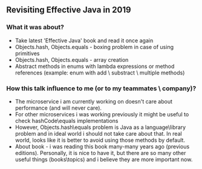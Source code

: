 
## Revisiting Effective Java in 2019
### What it was about?
- Take  latest 'Effective Java' book and read it once again
- Objects.hash, Objects.equals - boxing problem in case of using primitives
- Objects.hash, Objects.equals - array creation
- Abstract methods in enums with lambda expressions or method references
(example: enum with add \ substract \ multiple methods)

### How this talk influence to me (or to my teammates \ company)?
- The microservice i am currently working on doesn't care about performance (and will never care).
- For other microservices i was working previously it might be useful to check hashCode\equals implementations
- However, Objects.hash\equals problem is Java as a language\library problem and in ideal world i should not take care about that. In real world, looks like it is better to avoid using those methods by default.
- About book - i was reading this book many-many years ago (previous editions).
Personally, it is nice to have it, but there are so many other useful things (books\topics) and i believe they are more important now.
